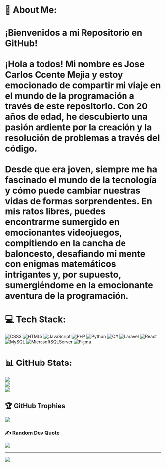 # 💫 About Me:
# ¡Bienvenidos a mi Repositorio en GitHub!<br><br>¡Hola a todos! Mi nombre es Jose Carlos Ccente Mejia y estoy emocionado de compartir mi viaje en el mundo de la programación a través de este repositorio. Con 20 años de edad, he descubierto una pasión ardiente por la creación y la resolución de problemas a través del código.<br><br>Desde que era joven, siempre me ha fascinado el mundo de la tecnología y cómo puede cambiar nuestras vidas de formas sorprendentes. En mis ratos libres, puedes encontrarme sumergido en emocionantes videojuegos, compitiendo en la cancha de baloncesto, desafiando mi mente con enigmas matemáticos intrigantes y, por supuesto, sumergiéndome en la emocionante aventura de la programación.<br>


# 💻 Tech Stack:
![CSS3](https://img.shields.io/badge/css3-%231572B6.svg?style=for-the-badge&logo=css3&logoColor=white) ![HTML5](https://img.shields.io/badge/html5-%23E34F26.svg?style=for-the-badge&logo=html5&logoColor=white) ![JavaScript](https://img.shields.io/badge/javascript-%23323330.svg?style=for-the-badge&logo=javascript&logoColor=%23F7DF1E) ![PHP](https://img.shields.io/badge/php-%23777BB4.svg?style=for-the-badge&logo=php&logoColor=white) ![Python](https://img.shields.io/badge/python-3670A0?style=for-the-badge&logo=python&logoColor=ffdd54) ![C#](https://img.shields.io/badge/c%23-%23239120.svg?style=for-the-badge&logo=c-sharp&logoColor=white) ![Laravel](https://img.shields.io/badge/laravel-%23FF2D20.svg?style=for-the-badge&logo=laravel&logoColor=white) ![React](https://img.shields.io/badge/react-%2320232a.svg?style=for-the-badge&logo=react&logoColor=%2361DAFB) ![MySQL](https://img.shields.io/badge/mysql-%2300f.svg?style=for-the-badge&logo=mysql&logoColor=white) ![MicrosoftSQLServer](https://img.shields.io/badge/Microsoft%20SQL%20Sever-CC2927?style=for-the-badge&logo=microsoft%20sql%20server&logoColor=white) 	![Figma](https://img.shields.io/badge/figma-%23F24E1E.svg?style=for-the-badge&logo=figma&logoColor=white)
# 📊 GitHub Stats:
![](https://github-readme-stats.vercel.app/api?username=ki3mi&theme=radical&hide_border=false&include_all_commits=false&count_private=false)<br/>
![](https://github-readme-streak-stats.herokuapp.com/?user=ki3mi&theme=radical&hide_border=false)<br/>
![](https://github-readme-stats.vercel.app/api/top-langs/?username=ki3mi&theme=radical&hide_border=false&include_all_commits=false&count_private=false&layout=compact)

## 🏆 GitHub Trophies
![](https://github-profile-trophy.vercel.app/?username=ki3mi&theme=radical&no-frame=false&no-bg=true&margin-w=4)

### ✍️ Random Dev Quote
![](https://quotes-github-readme.vercel.app/api?type=horizontal&theme=radical)

---
[![](https://visitcount.itsvg.in/api?id=ki3mi&icon=0&color=0)](https://visitcount.itsvg.in)

<!-- Proudly created with GPRM ( https://gprm.itsvg.in ) -->

<!--
**ki3mi/ki3mi** is a ✨ _special_ ✨ repository because its `README.md` (this file) appears on your GitHub profile.

Here are some ideas to get you started:

- 🔭 I’m currently working on ...
- 🌱 I’m currently learning ...
- 👯 I’m looking to collaborate on ...
- 🤔 I’m looking for help with ...
- 💬 Ask me about ...
- 📫 How to reach me: ...
- 😄 Pronouns: ...
- ⚡ Fun fact: ...
-->
